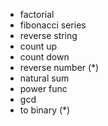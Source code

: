 - factorial
- fibonacci series
- reverse string
- count up
- count down
- reverse number (*)
- natural sum
- power func
- gcd
- to binary (*)